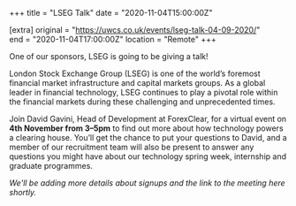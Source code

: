 +++
title = "LSEG Talk"
date = "2020-11-04T15:00:00Z"

[extra]
original = "https://uwcs.co.uk/events/lseg-talk-04-09-2020/"    
end = "2020-11-04T17:00:00Z"
location = "Remote"
+++

One of our sponsors, LSEG is going to be giving a talk\!

London Stock Exchange Group (LSEG) is one of the world’s foremost financial market infrastructure and capital markets groups. As a global leader in financial technology, LSEG continues to play a pivotal role within the financial markets during these challenging and unprecedented times.

Join David Gavini, Head of Development at ForexClear, for a virtual event on **4th November from 3–5pm** to find out more about how technology powers a clearing house. You’ll get the chance to put your questions to David, and a member of our recruitment team will also be present to answer any questions you might have about our technology spring week, internship and graduate programmes.

*We'll be adding more details about signups and the link to the meeting here shortly.*

